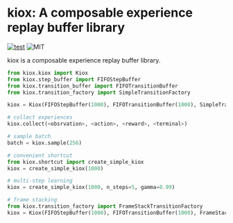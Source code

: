 # kiox: A composable experience replay buffer library
[![test](https://github.com/takuseno/kiox/actions/workflows/test.yml/badge.svg)](https://github.com/takuseno/kiox/actions/workflows/test.yml)
![MIT](https://img.shields.io/badge/license-MIT-blue)

kiox is a composable experience replay buffer library.

```py
from kiox.kiox import Kiox
from kiox.step_buffer import FIFOStepBuffer
from kiox.transition_buffer import FIFOTransitionBuffer
from kiox.transition_factory import SimpleTransitionFactory

kiox = Kiox(FIFOStepBuffer(1000), FIFOTransitionBuffer(1000), SimpleTransitionFactory())

# collect experiences
kiox.collect(<obsrvation>, <action>, <reward>, <terminal>)

# sample batch
batch = kiox.sample(256)

# convenient shortcut
from kiox.shortcut import create_simple_kiox
kiox = create_simple_kiox(1000)

# multi-step learning
kiox = create_simple_kiox(1000, n_steps=5, gamma=0.99)

# frame stacking
from kiox.transition_factory import FrameStackTransitionFactory
kiox = Kiox(FIFOStepBuffer(1000), FIFOTransitionBuffer(1000), FrameStackTransitionFactory(n_frames=4))
```
